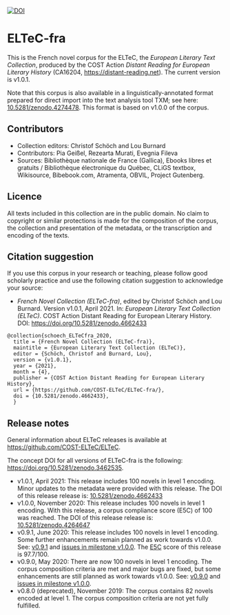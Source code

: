 [![DOI](https://zenodo.org/badge/DOI/10.5281/zenodo.3462535.svg)](https://doi.org/10.5281/zenodo.3462535)

# ELTeC-fra

This is the French novel corpus for the ELTeC, the *European Literary Text Collection*, produced by the COST Action *Distant Reading for European Literary History* (CA16204, https://distant-reading.net). The current version is v1.0.1. 

Note that this corpus is also available in a linguistically-annotated format prepared for direct import into the text analysis tool TXM; see here: [10.5281/zenodo.4274478](https://doi.org/10.5281/zenodo.4274478). This format is based on v1.0.0 of the corpus.  

## Contributors

* Collection editors: Christof Schöch and Lou Burnard
* Contributors: Pia Geißel, Rezearta Murati, Evegnia Fileva
* Sources: Bibliothèque nationale de France (Gallica), Ebooks libres et gratuits / Bibliothèque électronique du Québec, CLiGS textbox, Wikisource, Bibebook.com, Atramenta, OBVIL, Project Gutenberg.

## Licence

All texts included in this collection are in the public domain. No claim to copyright or similar protections is made for the composition of the corpus, the collection and presentation of the metadata, or the transcription and encoding of the texts. 

## Citation suggestion

If you use this corpus in your research or teaching, please follow good scholarly practice and use the following citation suggestion to acknowledge your source:

* *French Novel Collection (ELTeC-fra)*, edited by Christof Schöch and Lou Burnard. Version v1.0.1, April 2021. In: *European Literary Text Collection (ELTeC)*. COST Action Distant Reading for European Literary History. DOI: https://doi.org/10.5281/zenodo.4662433

```
@collection{schoech_ELTeCfra_2020,
  title = {French Novel Collection (ELTeC-fra)},
  maintitle = {European Literary Text Collection (ELTeC)},
  editor = {Schöch, Christof and Burnard, Lou},
  version = {v1.0.1},
  year = {2021},
  month = {4},
  publisher = {COST Action Distant Reading for European Literary History},
  url = {https://github.com/COST-ELTeC/ELTeC-fra/},
  doi = {10.5281/zenodo.4662433},
  }
```

## Release notes

General information about ELTeC releases is available at https://github.com/COST-ELTeC/ELTeC. 

The concept DOI for all versions of ELTeC-fra is the following: https://doi.org/10.5281/zenodo.3462535. 

* v1.0.1, April 2021: This release includes 100 novels in level 1 encoding. Minor updates to the metadata were provided with this release. The DOI of this release release is: [10.5281/zenodo.4662433](https://doi.org/10.5281/zenodo.4662433)
* v1.0.0, November 2020: This release includes 100 novels in level 1 encoding. With this release, a corpus compliance score (E5C) of 100 was reached. The DOI of this release release is: [10.5281/zenodo.4264647](https://doi.org/10.5281/zenodo.4264647)
* v0.9.1, June 2020: This release includes 100 novels in level 1 encoding. Some further enhancements remain planned as work towards v1.0.0. See: [v0.9.1](https://github.com/COST-ELTeC/ELTeC-fra/releases/tag/v0.9.1) and [issues in milestone v1.0.0](https://github.com/COST-ELTeC/ELTeC-fra/issues?q=is%3Aopen+is%3Aissue+milestone%3Av1.0.0). The [E5C](https://github.com/distantreading/WG1/wiki/E5C-discussion-paper) score of this release is 97.7/100.  
* v0.9.0, May 2020: There are now 100 novels in level 1 encoding. The corpus composition criteria are met and major bugs are fixed, but some enhancements are still planned as work towards v1.0.0. See: [v0.9.0](https://github.com/COST-ELTeC/ELTeC-fra/releases/tag/v0.9.0) and [issues in milestone v1.0.0](https://github.com/COST-ELTeC/ELTeC-fra/issues?q=is%3Aopen+is%3Aissue+milestone%3Av1.0.0). 
* v0.8.0 (deprecated), November 2019: The corpus contains 82 novels encoded at level 1. The corpus composition criteria are not yet fully fulfilled. 

